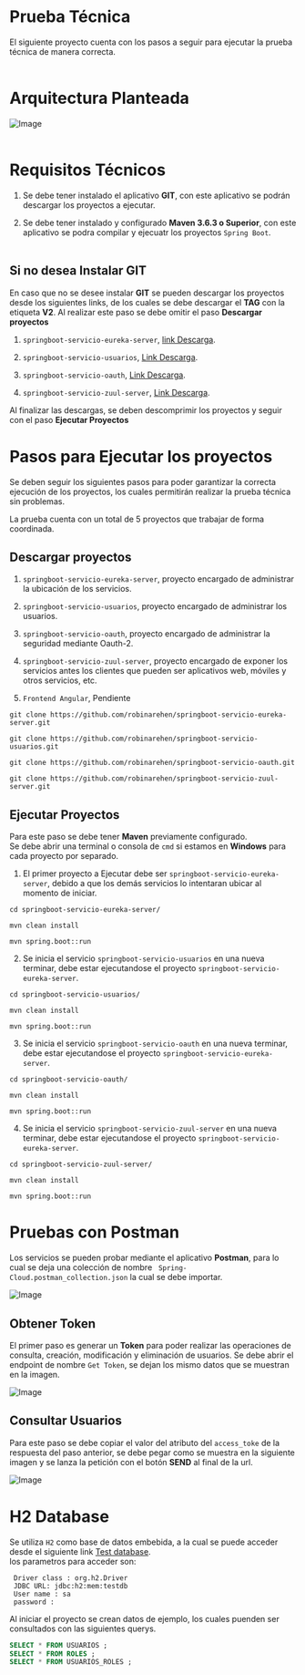 # Prueba Técnica
El siguiente proyecto cuenta con los pasos a seguir para ejecutar la prueba técnica de manera correcta.
<br><br>

# Arquitectura Planteada
![Image](arquitectura-spring-boot-cloud.png)
<br><br>

# Requisitos Técnicos

1. Se debe tener instalado el aplicativo **GIT**, con este aplicativo se podrán descargar los proyectos a ejecutar.

2. Se debe tener instalado y configurado **Maven 3.6.3 o Superior**, con este aplicativo se podra compilar y ejecuatr los proyectos `Spring Boot`.
<br><br>

## Si no desea Instalar GIT
En caso que no se desee instalar **GIT** se pueden descargar los proyectos desde los siguientes links, de los cuales se debe descargar el **TAG** con la etiqueta **V2**.
Al realizar este paso se debe omitir el paso **Descargar proyectos**

1. `springboot-servicio-eureka-server`, [link Descarga](https://github.com/robinarehen/springboot-servicio-eureka-server/tags).

2. `springboot-servicio-usuarios`, [Link Descarga](https://github.com/robinarehen/springboot-servicio-usuarios/tags).

3. `springboot-servicio-oauth`, [Link Descarga](https://github.com/robinarehen/springboot-servicio-oauth/tags).

4. `springboot-servicio-zuul-server`, [Link Descarga](https://github.com/robinarehen/springboot-servicio-zuul-server/tags).

Al finalizar las descargas, se deben descomprimir los proyectos y seguir con el paso **Ejecutar Proyectos**

# Pasos para Ejecutar los proyectos
Se deben seguir los siguientes pasos para poder garantizar la correcta ejecución de los proyectos, los cuales permitirán realizar la prueba técnica sin problemas.<br>

La prueba cuenta con un total de 5 proyectos que trabajar de forma coordinada.

## Descargar proyectos
1. `springboot-servicio-eureka-server`, proyecto encargado de administrar la ubicación de los servicios.

2. `springboot-servicio-usuarios`, proyecto encargado de administrar los usuarios.

3. `springboot-servicio-oauth`, proyecto encargado de administrar la seguridad mediante Oauth-2.

4. `springboot-servicio-zuul-server`, proyecto encargado de exponer los servicios antes los clientes que pueden ser aplicativos web, móviles y otros servicios, etc.

5. `Frontend Angular`, Pendiente

```
git clone https://github.com/robinarehen/springboot-servicio-eureka-server.git

git clone https://github.com/robinarehen/springboot-servicio-usuarios.git

git clone https://github.com/robinarehen/springboot-servicio-oauth.git

git clone https://github.com/robinarehen/springboot-servicio-zuul-server.git
```


## Ejecutar Proyectos
Para este paso se debe tener **Maven** previamente configurado.<br>
Se debe abrir una terminal o consola de `cmd` si estamos en **Windows** para cada proyecto por separado.

1. El primer proyecto a Ejecutar debe ser `springboot-servicio-eureka-server`, debido a que los demás servicios lo intentaran ubicar al momento de iniciar.
```
cd springboot-servicio-eureka-server/

mvn clean install

mvn spring.boot::run
```

2. Se inicia el servicio `springboot-servicio-usuarios` en una nueva terminar, debe estar ejecutandose el proyecto `springboot-servicio-eureka-server`.
```
cd springboot-servicio-usuarios/

mvn clean install

mvn spring.boot::run
```

3. Se inicia el servicio `springboot-servicio-oauth` en una nueva terminar, debe estar ejecutandose el proyecto `springboot-servicio-eureka-server`.
```
cd springboot-servicio-oauth/

mvn clean install

mvn spring.boot::run
```

4. Se inicia el servicio `springboot-servicio-zuul-server` en una nueva terminar, debe estar ejecutandose el proyecto `springboot-servicio-eureka-server`.
```
cd springboot-servicio-zuul-server/

mvn clean install

mvn spring.boot::run
```

# Pruebas con Postman
Los servicios se pueden probar mediante el aplicativo **Postman**, para lo cual se deja una colección de nombre ` Spring-Cloud.postman_collection.json` la cual se debe importar.

![Image](Postman.png)

## Obtener Token
El primer paso es generar un **Token** para poder realizar las operaciones de consulta, creación, modificación y eliminación de usuarios.
Se debe abrir el endpoint de nombre `Get Token`, se dejan los mismo datos que se muestran en la imagen.

![Image](Get-Token.png)

## Consultar Usuarios
Para este paso se debe copiar el valor del atributo del `access_toke` de la respuesta del paso anterior, se debe pegar como se muestra en la siguiente imagen y se lanza la petición con el botón **SEND** al final de la url.

![Image](Pegar-Token.png)

# H2 Database
Se utiliza `H2` como base de datos embebida, a la cual se puede acceder desde el siguiente link [Test database](http://localhost:8081/h2-console/). <br>
los parametros para acceder son:
```
 Driver class : org.h2.Driver
 JDBC URL: jdbc:h2:mem:testdb
 User name : sa
 password :
```
Al iniciar el proyecto se crean datos de ejemplo, los cuales puenden ser consultados con las siguientes querys.

```sql
SELECT * FROM USUARIOS ;
SELECT * FROM ROLES ;
SELECT * FROM USUARIOS_ROLES ;
```
